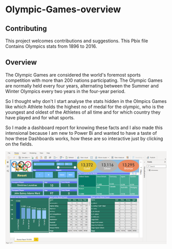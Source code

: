 # Olympic-Games-overview
## Contributing
This project welcomes contributions and suggestions. 
This Pbix file Contains Olympics stats from 1896 to 2016.

## Overview 

The Olympic Games are considered the world's foremost sports competition with more than 200 nations participating. The Olympic Games are normally held every four years, alternating between the Summer and Winter Olympics every two years in the four-year period.

So I thought why don't I start analyse the stats hidden in the Olmpics Games like which Athlete holds the highest no of medal for the olympic,  who is the youngest and oldest of the Athletes of all time and for which country they have played and for what sports.

So I made a dashboard report for knowing these facts and I also made this intensional because I am new to Power Bi and wanted to have a taste of how these Dashboards works, how these are so interactive just by clicking on the fields.

![Dashboard](https://github.com/YellowLarva/Olympic-Games-overview/blob/main/olympics%20games%201.PNG)
